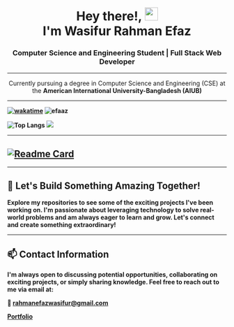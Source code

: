 <h1 align="center">Hey there!,  <img src="https://emojis.slackmojis.com/emojis/images/1588315024/8823/hyperkitty.gif?1588315024" width="30" /> <br/> I'm Wasifur Rahman Efaz</h1>


<h3 align="center">Computer Science and Engineering Student | Full Stack Web Developer</h3>

---

<div align="center">
  Currently pursuing a degree in Computer Science and Engineering (CSE) at the <b> American International University-Bangladesh (AIUB) <b/>
</div> 

---

[![wakatime](https://wakatime.com/badge/user/018e9584-7169-4db4-aad5-e38d7dd27d26.svg)](https://wakatime.com/@018e9584-7169-4db4-aad5-e38d7dd27d26)
<a align="left"> <img src="https://komarev.com/ghpvc/?username=efaaz&label=Profile%20views&color=0e75b6&style=flat" alt="efaaz" /> </a>

![Top Langs](https://github-readme-stats.vercel.app/api/top-langs/?username=efaaz&layout=compact&theme=radical)
<picture>
  <source
    srcset="https://github-readme-streak-stats.herokuapp.com/?user=efaaz&theme=monokai&hide_border=false&include_all_commits=true&border_radius=23"
    media="(prefers-color-scheme: dark)"
  />
  <source
    srcset="https://github-readme-streak-stats.herokuapp.com/?user=efaaz&theme=gruvbox_light&hide_border=false&include_all_commits=true&border_radius=23"
    media="(prefers-color-scheme: light), (prefers-color-scheme: no-preference)"
  />
  <img src="https://github-readme-streak-stats.herokuapp.com/?user=efaaz&theme=vue-dark&hide_border=false&include_all_commits=true&border_radius=23" />
</picture>

---
[![Readme Card](https://github-readme-stats.vercel.app/api/pin/?username=anuraghazra&theme=radical&repo=github-readme-stats)](https://github.com/anuraghazra/github-readme-stats)
---


---

## 🌟 Let's Build Something Amazing Together!
Explore my repositories to see some of the exciting projects I've been working on. I'm passionate about leveraging technology to solve real-world problems and am always eager to learn and grow. Let's connect and create something extraordinary!

---
## 📫 Contact Information
I'm always open to discussing potential opportunities, collaborating on exciting projects, or simply sharing knowledge. Feel free to reach out to me via email at:

**📧 [rahmanefazwasifur@gmail.com](mailto:rahmanefazwasifur@gmail.com)**

 **[Portfolio](#)**
